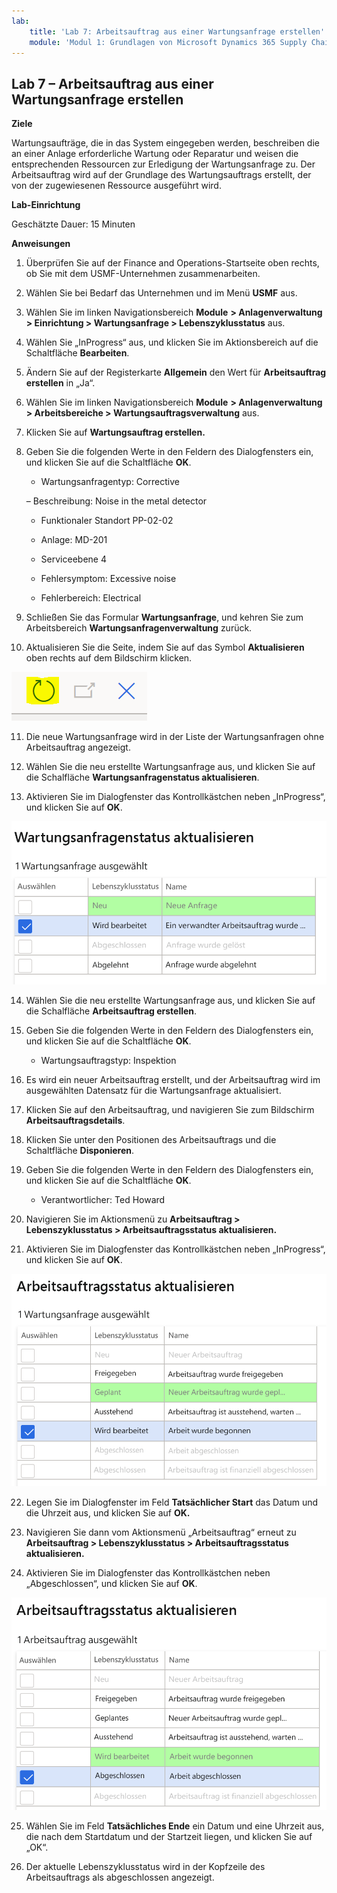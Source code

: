 ```yaml
---
lab:
    title: 'Lab 7: Arbeitsauftrag aus einer Wartungsanfrage erstellen'
    module: 'Modul 1: Grundlagen von Microsoft Dynamics 365 Supply Chain Management erlernen'
---
```


## Lab 7 – Arbeitsauftrag aus einer Wartungsanfrage erstellen

**Ziele**

Wartungsaufträge, die in das System eingegeben werden, beschreiben die an einer Anlage erforderliche Wartung oder Reparatur und weisen die entsprechenden Ressourcen zur Erledigung der Wartungsanfrage zu. Der Arbeitsauftrag wird auf der Grundlage des Wartungsauftrags erstellt, der von der zugewiesenen Ressource ausgeführt wird.

**Lab-Einrichtung**

Geschätzte Dauer: 15 Minuten

**Anweisungen**

1. Überprüfen Sie auf der Finance and Operations-Startseite oben rechts, ob Sie mit dem USMF-Unternehmen zusammenarbeiten.

2. Wählen Sie bei Bedarf das Unternehmen und im Menü **USMF** aus.

3. Wählen Sie im linken Navigationsbereich **Module** **&gt; Anlagenverwaltung &gt; Einrichtung &gt; Wartungsanfrage &gt; Lebenszyklusstatus** aus.

4. Wählen Sie „InProgress“ aus, und klicken Sie im Aktionsbereich auf die Schaltfläche **Bearbeiten**.

5. Ändern Sie auf der Registerkarte **Allgemein** den Wert für **Arbeitsauftrag erstellen** in „Ja“.

6. Wählen Sie im linken Navigationsbereich **Module** **&gt; Anlagenverwaltung &gt; Arbeitsbereiche &gt; Wartungsauftragsverwaltung** aus.

7. Klicken Sie auf **Wartungsauftrag erstellen.**

8. Geben Sie die folgenden Werte in den Feldern des Dialogfensters ein, und klicken Sie auf die Schaltfläche **OK**.

	- Wartungsanfragentyp: Corrective

	– Beschreibung: Noise in the metal detector

	- Funktionaler Standort PP-02-02

	- Anlage: MD-201

	- Serviceebene 4

	- Fehlersymptom: Excessive noise

	- Fehlerbereich: Electrical 

9. Schließen Sie das Formular **Wartungsanfrage**, und kehren Sie zum Arbeitsbereich **Wartungsanfragenverwaltung** zurück.

10. Aktualisieren Sie die Seite, indem Sie auf das Symbol **Aktualisieren** oben rechts auf dem Bildschirm klicken.

![Screenshot des Symbols „Aktualisieren“](./media/lab-create-a-maintenance-request-01.png)

11. Die neue Wartungsanfrage wird in der Liste der Wartungsanfragen ohne Arbeitsauftrag angezeigt.

12. Wählen Sie die neu erstellte Wartungsanfrage aus, und klicken Sie auf die Schalfläche **Wartungsanfragenstatus aktualisieren**. 

13. Aktivieren Sie im Dialogfenster das Kontrollkästchen neben „InProgress“, und klicken Sie auf **OK**.

![Screenshot der auszuwählenden Position](./media/lab-create-a-maintenance-request-02.png) 


14. Wählen Sie die neu erstellte Wartungsanfrage aus, und klicken Sie auf die Schalfläche **Arbeitsauftrag erstellen**. 

15. Geben Sie die folgenden Werte in den Feldern des Dialogfensters ein, und klicken Sie auf die Schaltfläche **OK**.

	- Wartungsauftragstyp: Inspektion

16. Es wird ein neuer Arbeitsauftrag erstellt, und der Arbeitsauftrag wird im ausgewählten Datensatz für die Wartungsanfrage aktualisiert.

17. Klicken Sie auf den Arbeitsauftrag, und navigieren Sie zum Bildschirm **Arbeitsauftragsdetails**.

18. Klicken Sie unter den Positionen des Arbeitsauftrags und die Schaltfläche **Disponieren**.

19. Geben Sie die folgenden Werte in den Feldern des Dialogfensters ein, und klicken Sie auf die Schaltfläche **OK**.

	- Verantwortlicher: Ted Howard

20. Navigieren Sie im Aktionsmenü zu **Arbeitsauftrag &gt; Lebenszyklusstatus &gt; Arbeitsauftragsstatus aktualisieren.**

21. Aktivieren Sie im Dialogfenster das Kontrollkästchen neben „InProgress“, und klicken Sie auf **OK**.

![Screenshot der auszuwählenden Position](./media/lab-create-a-maintenance-request-03.png)

22. Legen Sie im Dialogfenster im Feld **Tatsächlicher Start** das Datum und die Uhrzeit aus, und klicken Sie auf **OK.**

23. Navigieren Sie dann vom Aktionsmenü „Arbeitsauftrag“ erneut zu **Arbeitsauftrag &gt; Lebenszyklusstatus &gt; Arbeitsauftragsstatus aktualisieren.**

24. Aktivieren Sie im Dialogfenster das Kontrollkästchen neben „Abgeschlossen“, und klicken Sie auf **OK**.

![Screenshot der auszuwählenden Position](./media/lab-create-a-maintenance-request-04.png)

25. Wählen Sie im Feld **Tatsächliches Ende** ein Datum und eine Uhrzeit aus, die nach dem Startdatum und der Startzeit liegen, und klicken Sie auf „OK“.

26. Der aktuelle Lebenszyklusstatus wird in der Kopfzeile des Arbeitsauftrags als abgeschlossen angezeigt.
